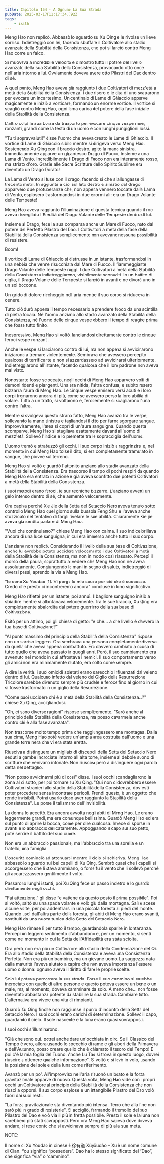 ```yaml
---
title: Capitolo 154 - A Ognuno La Sua Strada
pubDate: 2025-03-17T11:17:34.792Z
tags:
    - issth
---
```



Meng Hao non replicò. Abbassò lo sguardo su Xu Qing e le rivolse un lieve sorriso. Indietreggiò con lei, facendo sbuffare il Coltivatore allo stadio avanzato della Stabilità della Consistenza, che poi si lanciò contro Meng Hao come un falco.


Si muoveva a incredibile velocità e dimostrò tutto il potere del livello avanzato della sua Stabilità della Consistenza, provocando otto onde nell'aria intorno a lui. Ovviamente doveva avere otto Pilastri del Dao dentro di sé.


A quel punto, Meng Hao aveva già raggiunto i due Coltivatori di mezz'età a metà della Stabilità della Consistenza. I due risero e le dita di uno scattarono per evocare un incantesimo. Un centinaio di Lame di Ghiaccio apparve magicamente e iniziò a vorticare, formando un enorme vortice. Il vortice si scagliò contro Meng Hao, ogni lama carica del potere della fase iniziale della Stabilità della Consistenza.


L'altro colpì la sua borsa da trasporto per evocare cinque vespe nere, ronzanti, grandi come la testa di un uomo e con lunghi pungiglioni rossi.


"Tu ti sopravvaluti!" disse l'uomo che aveva creato le Lame di Ghiaccio. Il vortice di Lame di Ghiaccio sibilò mentre si dirigeva verso Meng Hao. Sostenendo Xu Qing con il braccio destro, agitò la mano sinistra. Immediatamente apparve un gigantesco Drago di Fuoco, insieme a una Lama di Vento. Incredibilmente il Drago di Fuoco non era interamente rosso, ma striato d'oro. Grazie alle Sacre Scritture dello Spirito Sublime era diventato un Drago Dorato!


La Lama di Vento si fuse con il drago, facendo sì che si allungasse di trecento metri. In aggiunta a ciò, sul lato destro e sinistro del drago apparvero due protuberanze che, non appena vennero toccate dalla Lama di Vento, esplosero trasformandosi in due enormi ali: era un Drago Volante delle Tempeste!


Meng Hao aveva raggiunto l'illuminazione di questa tecnica quando il roc aveva risvegliato l'Eredità del Drago Volante delle Tempeste dentro di lui.


Insieme al Drago, fece la sua comparsa anche un Mare di Fuoco, nato dal potere del Perfetto Pilastro del Dao. I Coltivatori a metà della fase della Stabilità della Consistenza semplicemente non avevano nessuna possibilità di resistere.


Boom!


Il vortice di Lame di Ghiaccio si distrusse in un istante, trasformandosi in una nebbia che venne risucchiata dal Mare di Fuoco. Il fiammeggiante Drago Volante delle Tempeste ruggì. I due Coltivatori a metà della Stabilità della Consistenza indietreggiarono, visibilmente sconvolti. In un battito di ciglia, il Drago Volante delle Tempeste si lanciò in avanti e ne divorò uno in un sol boccone.


Un grido di dolore riecheggiò nell'aria mentre il suo corpo si riduceva in cenere.


Tutto ciò durò appena il tempo necessario a prendere fuoco da una scintilla di pietra focaia. Né l'uomo anziano allo stadio avanzato della Stabilità della Consistenza, né l'uomo delle cinque vespe ebbero il tempo di reagire prima che fosse tutto finito.


Inespressivo, Meng Hao si voltò, lanciandosi direttamente contro le cinque feroci vespe ronzanti.


Anche le vespe si lanciarono contro di lui, ma non appena si avvicinarono iniziarono a tremare violentemente. Sembrava che avessero percepito qualcosa di terrificante e non si azzardassero ad avvicinarsi ulteriormente. Indietreggiarono all'istante, facendo qualcosa che il loro padrone non aveva mai visto.


Nonostante fosse scioccato, negli occhi di Meng Hao apparvero volti di demoni ridenti e piangenti. Una era nitida, l'altra confusa, e subito resero bizzarra l'aura di Meng Hao. Le cinque vespe emisero versi acuti e i loro corpi tremarono ancora di più, come se avessero perso la loro abilità di volare. Tutto a un tratto, si voltarono e, ferocemente si scagliarono l'una contro l'altra.


Mentre si svolgeva questo strano fatto, Meng Hao avanzò tra le vespe, sollevando la mano sinistra e tagliandosi il dito per farne sgorgare sangue. Improvvisamente, l'area si coprì di un'aura sanguigna. Quando questa scomparve, Meng Hao si stagliava esattamente davanti all'uomo di mezz'età. Sollevò l'indice e lo premette  tra le sopracciglia dell'uomo.


L'uomo tremò e strabuzzò gli occhi. Il suo corpo iniziò a raggrinzirsi e, nel momento in cui Meng Hao tolse il dito, si era completamente tramutato in sangue, che piovve sul terreno.


Meng Hao si voltò e guardò l'attonito anziano allo stadio avanzato della Stabilità della Consistenza. Era trascorso il tempo di pochi respiri da quando Meng Hao era entrato in azione e già aveva sconfitto due potenti Coltivatori a metà della Stabilità della Consistenza.


I suoi metodi erano feroci, le sue tecniche bizzarre. L'anziano avvertì un gelo intenso dentro di sé, che aumentò velocemente.


Ora capiva perché Xie Jie della Setta del Setaccio Nero aveva tenuto sotto controllo Meng Hao quel giorno sulla bussola Feng Shui e l'aveva anche stuzzicato nel tentativo di fargli rivelare le sue abilità. Chiaramente Xie jie aveva già sentito parlare di Meng Hao.


"Vuoi che continuiamo?" chiese Meng Hao con calma. Il suo indice brillava ancora di una luce sanguigna, in cui era immerso anche tutto il suo corpo.


L'anziano non replicò. Considerando il livello della sua base di Coltivazione, anche lui avrebbe potuto uccidere velocemente i due Coltivatori a metà della Stabilità della Consistenza, ma non in modo così rilassato. Percepì il morso della paura, soprattutto al vedere che Meng Hao non ne aveva assolutamente. Congiungendo le mani in segno di saluto, indietreggiò di diversi passi, aprendo la via a Meng Hao.


"Io sono Xu Youdao [1]. Vi porgo le mie scuse per ciò che è successo. Credo che presto ci incontreremo ancora" concluse in tono significativo.


Meng Hao rifletté per un istante, poi annuì. Il bagliore sanguigno iniziò a sbiadire mentre si allontanava velocemente. Tra le sue braccia, Xu Qing era completamente sbalordita dal potere guerriero della sua base di Coltivazione.


Esitò per un attimo, poi gli chiese di getto: "A che... a che livello è davvero la tua base di Coltivazione?"


"Al punto massimo del principio della Stabilità della Consistenza" rispose con un sorriso leggero. Ora sembrava una persona completamente diversa da quella che aveva appena combattuto. Era davvero cambiato a causa di tutto quello che aveva passato in quegli anni. Però, il suo cambiamento era avvenuto nel mondo in cui affrontava i nemici. Il suo comportamento verso gli amici non era minimamente mutato, era colto come sempre.


A dire la verità, i suoi omicidi spietati erano parecchio influenzati dal veleno dentro di lui. Qualcuno infetto dal veleno del Giglio della Resurrezione Tricolore sarebbe divenuto sempre più crudele e feroce fino al giorno in cui si fosse trasformato in un giglio della Resurrezione.


"Come puoi uccidere chi è a metà della Stabilità della Consistenza...?" chiese Xu Qing, accigliandosi.


"Oh, ci sono diverse ragioni" rispose semplicemente. "Sarò anche al principio della Stabilità della Consistenza, ma posso cavarmela anche contro chi è alla fase avanzata".


Non trascorse molto tempo prima che raggiungessero una montagna. Dalla sua cima, Meng Hao poté vedere un'ampia area costruita dall'uomo e una grande torre nera che vi era stata eretta.


Riusciva a distinguere un migliaio di discepoli della Setta del Setaccio Nero seduti a gambe incrociate intorno all'alta torre, insieme al debole suono di scritture che venivano intonate. Non riusciva però a distinguere ogni parola detta nel dettaglio.


"Non posso avvicinarmi più di così" disse. I suoi occhi scandagliarono la zona al di sotto, per poi tornare su Xu Qing. "Qui non ci dovrebbero essere Coltivatori stranieri allo stadio della Stabilità della Consistenza, dovresti poter procedere senza incontrare pericoli. Prendi questo, è un oggetto che rende invisibili. Potrai usarlo dopo aver raggiunto la Stabilità della Consistenza". Le porse il talismano dell'invisibilità.


La donna lo accettò. Era ancora avvolta negli abiti di Meng Hao. Le erano leggermente grandi, ma era comunque bellissima. Guardò Meng Hao ed era sul punto di aprire la bocca, come per dire qualcosa. Invece si sporse in avanti e lo abbracciò delicatamente. Appoggiando il capo sul suo petto, poté sentire il battito del suo cuore.


Non era un abbraccio passionale, ma l'abbraccio tra una sorella e un fratello, una famiglia.


L'oscurità cominciò ad attenuarsi mentre il cielo si schiariva. Meng Hao abbassò lo sguardo sui bei capelli di Xu Qing. Sembrò quasi che i capelli si accorgessero che li stava ammirano, o forse fu il vento che li sollevò perché gli accarezzassero gentilmente il volto.


Passarono lunghi istanti, poi Xu Qing fece un passo indietro e lo guardò direttamente negli occhi.


"Fai attenzione,” gli disse “e vattene da questo posto il prima possibile". Poi si voltò, saltò su una spada volante e volò giù dalla montagna. Salì e scese alcune volte, per poi addentrarsi in una piccola foresta ai piedi del monte. Quando uscì dall'altra parte della foresta, gli abiti di Meng Hao erano svaniti, sostituiti da una nuova tunica della Setta del Setaccio Nero.


Meng Hao rimase lì per tutto il tempo, guardandola sparire in lontananza. Percepì un leggero sentimento d'abbandono e, per un momento, si sentì come nel momento in cui la Setta dell'Affidabilità era stata sciolta.


Ora però, non era più un Coltivatore allo stadio della Condensazione del Qi. Era allo stadio della Stabilità della Consistenza e aveva una Consistenza Perfetta. Non era più un bambino, ma un giovane uomo. La saggezza nata dalla maturità l'aveva aiutato a capire che non aveva importanza l'essere uomo o donna: ognuno aveva il diritto di fare le proprie scelte.


Solo lui poteva percorrere la sua strada. Forse il suo cammino si sarebbe incrociato con quello di altre persone e questo poteva essere un bene o un male, ma, al momento, doveva camminare da solo. A meno che... non fosse diventato abbastanza potente da stabilire la sua strada. Cambiare tutto. L'alternativa era vivere una vita di rimpianti.


Guardò Xu Qing finché non raggiunse il punto d'incontro della Setta del Setaccio Nero. I suoi occhi erano carichi di determinazione. Sollevò il capo, guardando il cielo. Il sole nascente e la luna erano quasi sovrapposti.


I suoi occhi s'illuminarono.


"Già che sono qui, potrei anche dare un'occhiata in giro. Se il Classico del Tempo è vero, allora usando lo specchio di rame e gli alberi della Primavera e dell'Autunno, posso creare quello che è chiamato il tesoro del Tempo! E poi c'è la mia foglia del Tuono. Anche Lu Tao si trova in questo luogo, dovrei riuscire a ottenere qualche informazione". Si voltò e si levò in volo, usando la posizione del sole e della luna come riferimento.


Avanzò per un po'. All'improvviso nell'aria risuonò un boato e la forza gravitazionale apparve di nuovo. Questa volta, Meng Hao vide con i propri occhi un Coltivatore al principio della Stabilità della Consistenza che non riuscì a opporsi. Il suo corpo esplose e un intangibile Pilastro del Dao volò fuori dai suoi resti.


"La forza gravitazionale sta diventando più intensa. Temo che alla fine non sarò più in grado di resisterle". Si accigliò, fermando il tremolio del suo Pilastro del Dao e volò via il più in fretta possibile. Presto il sole e la luna non sarebbero più stati sovrapposti. Però ora Meng Hao sapeva dove doveva andare, si rese conto che si avvicinava sempre di più alla sua meta.


NOTE:


Il nome di Xu Youdao in cinese è 徐有道 Xúyǒudào – Xu è un nome comune di Clan. You significa “possedere”. Dao ha lo stesso significato del “Dao”, che significa “via” o “cammino”.


                                


                                



